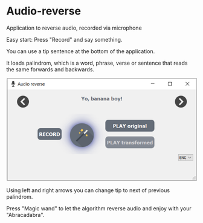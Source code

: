# Audio-reverse
Application to reverse audio, recorded via microphone

Easy start: Press "Record" and say something.

You can use a tip sentence at the bottom of the application.

It loads palindrom, which is a word, phrase, verse or sentence that reads the same forwards and backwards.

![preview](./ReadmeDoc/Audio-reverse_mainMenu.png)


Using left and right arrows you can change tip to next of previous palindrom.

Press "Magic wand" to let the algorithm reverse audio and enjoy with your "Abracadabra".
